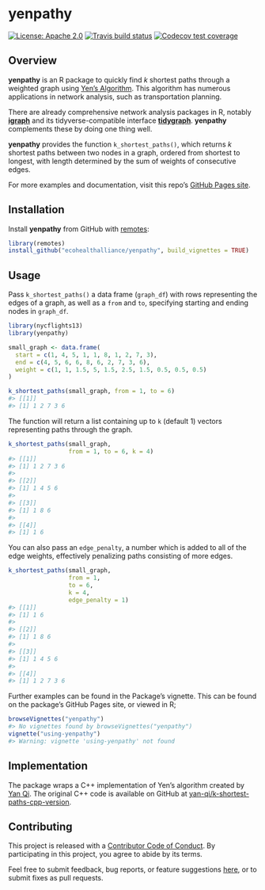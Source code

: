 
<!-- README.md is generated from README.Rmd. Please edit that file -->

# yenpathy

[![License:
Apache 2.0](https://img.shields.io/badge/License-Apache%202.0-blue.svg)](https://opensource.org/licenses/Apache-2.0)
[![Travis build
status](https://travis-ci.org/ecohealthalliance/yenpathy.svg?branch=master)](https://travis-ci.org/ecohealthalliance/yenpathy)
[![Codecov test
coverage](https://codecov.io/gh/ecohealthalliance/yenpathy/branch/master/graph/badge.svg)](https://codecov.io/gh/ecohealthalliance/yenpathy?branch=master)

## Overview

**yenpathy** is an R package to quickly find *k* shortest paths through
a weighted graph using [Yen’s
Algorithm](https://dx.doi.org/10.1287/mnsc.17.11.712). This algorithm
has numerous applications in network analysis, such as transportation
planning.

There are already comprehensive network analysis packages in R, notably
[**igraph**](http://igraph.org/r/) and its tidyverse-compatible
interface [**tidygraph**](https://github.com/thomasp85/tidygraph).
**yenpathy** complements these by doing one thing well.

**yenpathy** provides the function `k_shortest_paths()`, which returns
*k* shortest paths between two nodes in a graph, ordered from shortest
to longest, with length determined by the sum of weights of consecutive
edges.

For more examples and documentation, visit this repo’s [GitHub Pages
site](https://ecohealthalliance.github.io/yenpathy/).

## Installation

Install **yenpathy** from GitHub with
[remotes](https://github.com/r-lib/remotes):

``` r
library(remotes)
install_github("ecohealthalliance/yenpathy", build_vignettes = TRUE)
```

## Usage

Pass `k_shortest_paths()` a data frame (`graph_df`) with rows
representing the edges of a graph, as well as a `from` and `to`,
specifying starting and ending nodes in `graph_df`.

``` r
library(nycflights13)
library(yenpathy)

small_graph <- data.frame(
  start = c(1, 4, 5, 1, 1, 8, 1, 2, 7, 3),
  end = c(4, 5, 6, 6, 8, 6, 2, 7, 3, 6),
  weight = c(1, 1, 1.5, 5, 1.5, 2.5, 1.5, 0.5, 0.5, 0.5)
)

k_shortest_paths(small_graph, from = 1, to = 6)
#> [[1]]
#> [1] 1 2 7 3 6
```

The function will return a list containing up to `k` (default 1) vectors
representing paths through the graph.

``` r
k_shortest_paths(small_graph,
                 from = 1, to = 6, k = 4)
#> [[1]]
#> [1] 1 2 7 3 6
#> 
#> [[2]]
#> [1] 1 4 5 6
#> 
#> [[3]]
#> [1] 1 8 6
#> 
#> [[4]]
#> [1] 1 6
```

You can also pass an `edge_penalty`, a number which is added to all of
the edge weights, effectively penalizing paths consisting of more edges.

``` r
k_shortest_paths(small_graph,
                 from = 1,
                 to = 6,
                 k = 4,
                 edge_penalty = 1)
#> [[1]]
#> [1] 1 6
#> 
#> [[2]]
#> [1] 1 8 6
#> 
#> [[3]]
#> [1] 1 4 5 6
#> 
#> [[4]]
#> [1] 1 2 7 3 6
```

Further examples can be found in the Package’s vignette. This can be
found on the package’s GitHub Pages site, or viewed in R;

``` r
browseVignettes("yenpathy")
#> No vignettes found by browseVignettes("yenpathy")
vignette("using-yenpathy")
#> Warning: vignette 'using-yenpathy' not found
```

## Implementation

The package wraps a C++ implementation of Yen’s algorithm created by
[Yan Qi](https://github.com/yan-qi). The original C++ code is available
on GitHub at
[yan-qi/k-shortest-paths-cpp-version](https://github.com/yan-qi/k-shortest-paths-cpp-version).

## Contributing

This project is released with a [Contributor Code of
Conduct](https://github.com/ecohealthalliance/yenpathy/blob/master/CONDUCT.md).
By participating in this project, you agree to abide by its terms.

Feel free to submit feedback, bug reports, or feature suggestions
[here](https://github.com/ecohealthalliance/yenpathy/issues), or to
submit fixes as pull requests.
